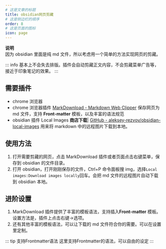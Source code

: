 ```yaml
---
# 这是文章的标题
title: obsidian网页剪藏
# 这是侧边栏的顺序
order: 8
# 这是页面的图标
icon: page
---
```

**说明**  
因为 obsidian 里面是纯 md 文件，所以考虑用一个简单的方法实现网页的剪藏。

::: info
基本上不会失去排版。插件会自动剪藏正文内容，不会剪藏菜单广告等，接近于印象笔记的效果。
:::

## 需要插件
- chrome 浏览器
- chrome 浏览器插件 [MarkDownload - Markdown Web Clipper](https://chrome.google.com/webstore/detail/markdownload-markdown-web/pcmpcfapbekmbjjkdalcgopdkipoggdi) 保存网页为 md 文件，支持 **Front-matter** 模板，以及丰富的语法规范
- obsidian 插件 Local Images **商店下载**| [GitHub - aleksey-rezvov/obsidian-local-images](https://github.com/aleksey-rezvov/obsidian-local-images) 用来将 markdown 中的远程图片下载到本地。

## 使用方法
1. 打开需要剪藏的网页，点击 MarkDownload 插件或者页面点击右键菜单，保存到 obsidian 的文件目录。
2. 打开 obsidian，打开刚刚保存的文件，Ctrl+P 命令面板搜 img，选择`Local images:Download images locally`回车。会把 md 文件的远程图片自动下载到 obsidian 本地。

## 进阶设置
1. MarkDownload 插件提供了丰富的模板语法，支持插入**Front-matter** 模板。设置方法是，插件上点击右键->选项。
2. 还有其他丰富的模板语法，可以让下载的 md 文件符合你的需要。可以在设置里定制。

::: tip 支持Frontmatter语法
这里支持Frontmatter的语法，可以自由的设定
:::
